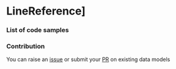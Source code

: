 # LineReference]

### List of code samples 

<!-- 50-List of code -->

<!-- [code entry] -->

<!-- /50-List of code -->

### Contribution
You can raise an [issue](https://github.com/smart-data-models/dataModel.ERA/issues) or submit your [PR](https://github.com/smart-data-models/dataModel.ERA/pulls) on existing data models
